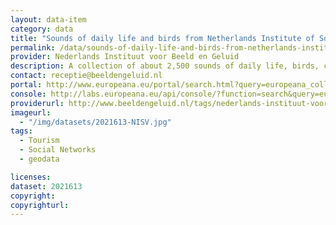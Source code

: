 ```yaml
---
layout: data-item
category: data
title: "Sounds of daily life and birds from Netherlands Institute of Sound and Vision"
permalink: /data/sounds-of-daily-life-and-birds-from-netherlands-institute-of-sound-and-vision
provider: Nederlands Instituut voor Beeld en Geluid
description: A collection of about 2,500 sounds of daily life, birds, city sounds, airplanes etc.
contact: receptie@beeldengeluid.nl
portal: http://www.europeana.eu/portal/search.html?query=europeana_collectionName%3A2021613*&rows=24
console: http://labs.europeana.eu/api/console/?function=search&query=europeana_collectionName%3A2021613*&rows=24
providerurl: http://www.beeldengeluid.nl/tags/nederlands-instituut-voor-beeld-en-geluid
imageurl:
  - "/img/datasets/2021613-NISV.jpg"
tags:
  - Tourism
  - Social Networks
  - geodata

licenses:
dataset: 2021613
copyright: 
copyrighturl: 
---
```

